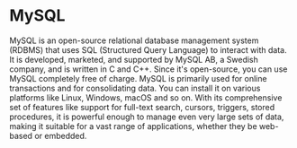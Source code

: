 # MySQL

MySQL is an open-source relational database management system (RDBMS) that uses SQL (Structured Query Language) to interact with data. It is developed, marketed, and supported by MySQL AB, a Swedish company, and is written in C and C++. Since it's open-source, you can use MySQL completely free of charge. MySQL is primarily used for online transactions and for consolidating data. You can install it on various platforms like Linux, Windows, macOS and so on. With its comprehensive set of features like support for full-text search, cursors, triggers, stored procedures, it is powerful enough to manage even very large sets of data, making it suitable for a vast range of applications, whether they be web-based or embedded.
